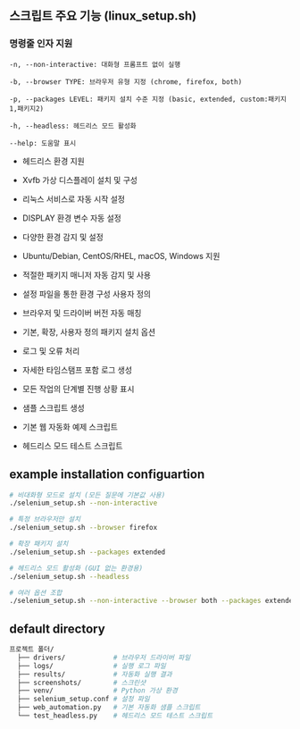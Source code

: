 ## 스크립트 주요 기능 (linux_setup.sh)
### 명령줄 인자 지원

    -n, --non-interactive: 대화형 프롬프트 없이 실행

    -b, --browser TYPE: 브라우저 유형 지정 (chrome, firefox, both)

    -p, --packages LEVEL: 패키지 설치 수준 지정 (basic, extended, custom:패키지1,패키지2)

    -h, --headless: 헤드리스 모드 활성화

    --help: 도움말 표시


- 헤드리스 환경 지원

- Xvfb 가상 디스플레이 설치 및 구성

- 리눅스 서비스로 자동 시작 설정

- DISPLAY 환경 변수 자동 설정

- 다양한 환경 감지 및 설정

- Ubuntu/Debian, CentOS/RHEL, macOS, Windows 지원

- 적절한 패키지 매니저 자동 감지 및 사용

- 설정 파일을 통한 환경 구성 사용자 정의

- 브라우저 및 드라이버 버전 자동 매칭

- 기본, 확장, 사용자 정의 패키지 설치 옵션

- 로그 및 오류 처리

- 자세한 타임스탬프 포함 로그 생성

- 모든 작업의 단계별 진행 상황 표시

- 샘플 스크립트 생성

- 기본 웹 자동화 예제 스크립트

- 헤드리스 모드 테스트 스크립트

## example installation configuartion
```bash
# 비대화형 모드로 설치 (모든 질문에 기본값 사용)
./selenium_setup.sh --non-interactive

# 특정 브라우저만 설치
./selenium_setup.sh --browser firefox

# 확장 패키지 설치
./selenium_setup.sh --packages extended

# 헤드리스 모드 활성화 (GUI 없는 환경용)
./selenium_setup.sh --headless

# 여러 옵션 조합
./selenium_setup.sh --non-interactive --browser both --packages extended --headless
```

## default directory
```bash
프로젝트 폴더/
  ├── drivers/            # 브라우저 드라이버 파일
  ├── logs/               # 실행 로그 파일
  ├── results/            # 자동화 실행 결과
  ├── screenshots/        # 스크린샷
  ├── venv/               # Python 가상 환경
  ├── selenium_setup.conf # 설정 파일
  ├── web_automation.py   # 기본 자동화 샘플 스크립트
  └── test_headless.py    # 헤드리스 모드 테스트 스크립트
```